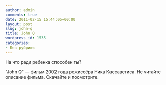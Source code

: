 ```yaml
---
author: admin
comments: true
date: 2011-02-15 15:44:05+00:00
layout: post
slug: john-q
title: John Q
wordpress_id: 1535
categories:
- Без рубрики
---
```


На что ради ребенка способен ты?


"John Q" — фильм 2002 года режиссёра Ника Кассаветиса.
Не читайте описание фильма. Скачайте и посмотрите.

